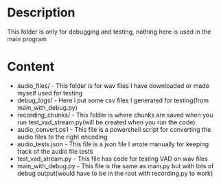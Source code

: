# Description
This folder is only for debugging and testing, nothing here is used in the main program

# Content
- audio_files/ - This folder is for wav files I have downloaded or made myself used for testing
- debug_logs/ - Here i put some csv files I generated for testing(from main_with_debug.py)
- recording_chunks/ - This folder is where chunks are saved when you run test_vad_stream.py(will be created when you run the code)
- audio_convert.ps1 - This file is a powershell script for converting the audio files to the right encoding
- audio_tests.json - This file is a json file I wrote manually for keeping track of the audio file tests
- test_vad_stream.py - This file has code for testing VAD on wav files
- main_with_debug.py - This file is the same as main.py but with lots of debug output(would have to be in the root with recording.py to work)